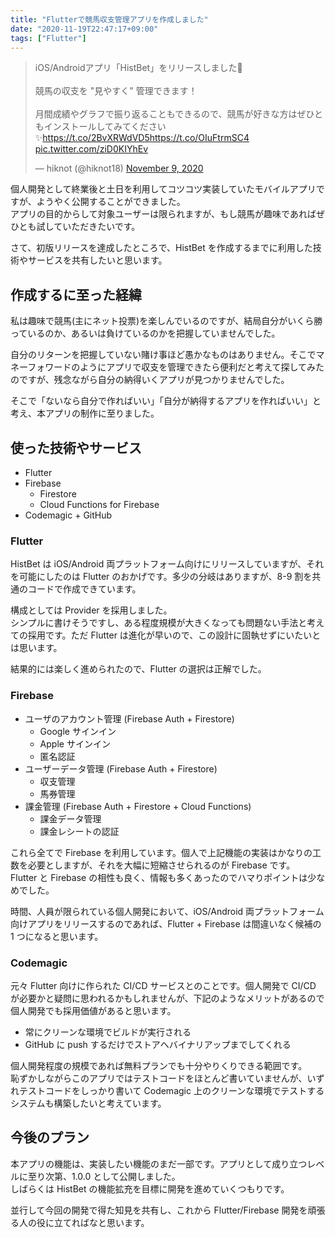 ```yaml
---
title: "Flutterで競馬収支管理アプリを作成しました"
date: "2020-11-19T22:47:17+09:00"
tags: ["Flutter"]
---
```


<blockquote class="twitter-tweet"><p lang="ja" dir="ltr">iOS/Androidアプリ「HistBet」をリリースしました🎉<br><br>競馬の収支を &quot;見やすく&quot; 管理できます！<br><br>月間成績やグラフで振り返ることもできるので、競馬が好きな方はぜひともインストールしてみてください✨<a href="https://t.co/2BvXRWdVD5">https://t.co/2BvXRWdVD5</a><a href="https://t.co/OIuFtrmSC4">https://t.co/OIuFtrmSC4</a> <a href="https://t.co/ziD0KIYhEv">pic.twitter.com/ziD0KIYhEv</a></p>&mdash; hiknot (@hiknot18) <a href="https://twitter.com/hiknot18/status/1325766347100282880?ref_src=twsrc%5Etfw">November 9, 2020</a></blockquote>

個人開発として終業後と土日を利用してコツコツ実装していたモバイルアプリですが、ようやく公開することができました。  
アプリの目的からして対象ユーザーは限られますが、もし競馬が趣味であればぜひとも試していただきたいです。

さて、初版リリースを達成したところで、HistBet を作成するまでに利用した技術やサービスを共有したいと思います。

## 作成するに至った経緯

私は趣味で競馬(主にネット投票)を楽しんでいるのですが、結局自分がいくら勝っているのか、あるいは負けているのかを把握していませんでした。

自分のリターンを把握していない賭け事ほど愚かなものはありません。そこでマネーフォワードのようにアプリで収支を管理できたら便利だと考えて探してみたのですが、残念ながら自分の納得いくアプリが見つかりませんでした。

そこで「ないなら自分で作ればいい」「自分が納得するアプリを作ればいい」と考え、本アプリの制作に至りました。

## 使った技術やサービス

- Flutter
- Firebase
  - Firestore
  - Cloud Functions for Firebase
- Codemagic + GitHub

### Flutter

HistBet は iOS/Android 両プラットフォーム向けにリリースしていますが、それを可能にしたのは Flutter のおかげです。多少の分岐はありますが、8-9 割を共通のコードで作成できています。

構成としては Provider を採用しました。  
シンプルに書けそうですし、ある程度規模が大きくなっても問題ない手法と考えての採用です。ただ Flutter は進化が早いので、この設計に固執せずにいたいとは思います。

結果的には楽しく進められたので、Flutter の選択は正解でした。

### Firebase

- ユーザのアカウント管理 (Firebase Auth + Firestore)
  - Google サインイン
  - Apple サインイン
  - 匿名認証
- ユーザーデータ管理 (Firebase Auth + Firestore)
  - 収支管理
  - 馬券管理
- 課金管理 (Firebase Auth + Firestore + Cloud Functions)
  - 課金データ管理
  - 課金レシートの認証

これら全てで Firebase を利用しています。個人で上記機能の実装はかなりの工数を必要としますが、それを大幅に短縮させられるのが Firebase です。  
Flutter と Firebase の相性も良く、情報も多くあったのでハマりポイントは少なめでした。

時間、人員が限られている個人開発において、iOS/Android 両プラットフォーム向けアプリをリリースするのであれば、Flutter + Firebase は間違いなく候補の 1 つになると思います。

### Codemagic

元々 Flutter 向けに作られた CI/CD サービスとのことです。個人開発で CI/CD が必要かと疑問に思われるかもしれませんが、下記のようなメリットがあるので個人開発でも採用価値があると思います。

- 常にクリーンな環境でビルドが実行される
- GitHub に push するだけでストアへバイナリアップまでしてくれる

個人開発程度の規模であれば無料プランでも十分やりくりできる範囲です。  
恥ずかしながらこのアプリではテストコードをほとんど書いていませんが、いずれテストコードをしっかり書いて Codemagic 上のクリーンな環境でテストするシステムも構築したいと考えています。

## 今後のプラン

本アプリの機能は、実装したい機能のまだ一部です。アプリとして成り立つレベルに至り次第、1.0.0 として公開しました。  
しばらくは HistBet の機能拡充を目標に開発を進めていくつもりです。

並行して今回の開発で得た知見を共有し、これから Flutter/Firebase 開発を頑張る人の役に立てればなと思います。
